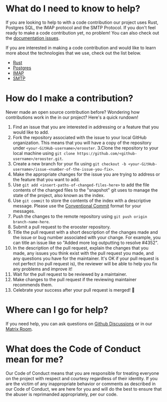 <!--
SPDX-FileCopyrightText: 2023 MTRNord

SPDX-License-Identifier: Apache-2.0
-->

# What do I need to know to help?

If you are looking to help to with a code contribution our project uses Rust, Postgres SQL, the IMAP protocol and the SMTP Protocol.
If you don't feel ready to make a code contribution yet, no problem!
You can also check out the [documentation issues](https://github.com/MTRNord/erooster/issues?q=is%3Aopen+is%3Aissue+label%3Adocumentation).

If you are interested in making a code contribution and would like to learn more about the technologies that we use, check out the list below.

- [Rust](https://www.rust-lang.org/)
- [Postgres](https://www.postgresql.org/)
- [IMAP](https://www.rfc-editor.org/rfc/rfc9051.html)
- [SMTP](https://www.rfc-editor.org/rfc/rfc5321.html)

# How do I make a contribution?

Never made an open source contribution before?
Wondering how contributions work in the in our project?
Here's a quick rundown!

1. Find an issue that you are interested in addressing or a feature that you would like to add.
2. Fork the repository associated with the issue to your local GitHub organization.
This means that you will have a copy of the repository under `<your-GitHub-username>/erooster`.
3.Clone the repository to your local machine using `git clone https://github.com/<github-username>/erooster.git`.
4. Create a new branch for your fix using `git checkout -b <your-GitHub-username>/issue-<number-of-the-issue-you-fix>`.
5. Make the appropriate changes for the issue you are trying to address or the feature that you want to add.
6. Use `git add <insert-paths-of-changed-files-here>` to add the file contents of the changed files to the "snapshot" git uses to manage the state of the project, also known as the index.
7. Use `git commit` to store the contents of the index with a descriptive message. Please use the [Conventional Commit](https://www.conventionalcommits.org/en/v1.0.0/) format for your messages.
8. Push the changes to the remote repository using `git push origin branch-name-here`.
9. Submit a pull request to the erooster repository.
10. Title the pull request with a short description of the changes made and the issue or bug number associated with your change. For example, you can title an issue like so "Added more log outputting to resolve #4352".
11. In the description of the pull request, explain the changes that you made, any issues you think exist with the pull request you made, and any questions you have for the maintainer. It's OK if your pull request is not perfect (no pull request is), the reviewer will be able to help you fix any problems and improve it!
12. Wait for the pull request to be reviewed by a maintainer.
13. Make changes to the pull request if the reviewing maintainer recommends them.
14. Celebrate your success after your pull request is merged! 🎉

# Where can I go for help?

If you need help, you can ask questions on [Github Discussions](https://github.com/MTRNord/erooster/discussions) or in our [Matrix Room](https://matrix.to/#/#erooster:nordgedanken.dev).

# What does the Code of Conduct mean for me?

Our Code of Conduct means that you are responsible for treating everyone on the project with respect and courtesy regardless of their identity. If you are the victim of any inappropriate behavior or comments as described in our Code of Conduct, we are here for you and will do the best to ensure that the abuser is reprimanded appropriately, per our code.
